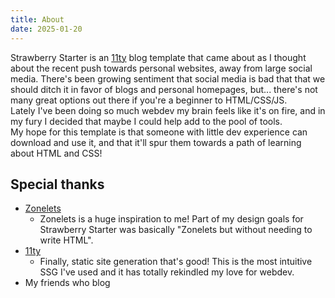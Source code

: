 ```yaml
---
title: About
date: 2025-01-20
---
```

Strawberry Starter is an [11ty](https://www.11ty.dev/) blog template that came about as I thought about the recent push towards personal websites, away from large social media. There's been growing sentiment that social media is bad that that we should ditch it in favor of blogs and personal homepages, but... there's not many great options out there if you're a beginner to HTML/CSS/JS.  
Lately I've been doing so much webdev my brain feels like it's on fire, and in my fury I decided that maybe I could help add to the pool of tools.  
My hope for this template is that someone with little dev experience can download and use it, and that it'll spur them towards a path of learning about HTML and CSS!

## Special thanks
- [Zonelets](https://zonelets.net/)
    - Zonelets is a huge inspiration to me! Part of my design goals for Strawberry Starter was basically "Zonelets but without needing to write HTML".
- [11ty](https://www.11ty.dev/)
    - Finally, static site generation that's good! This is the most intuitive SSG I've used and it has totally rekindled my love for webdev.
- My friends who blog
